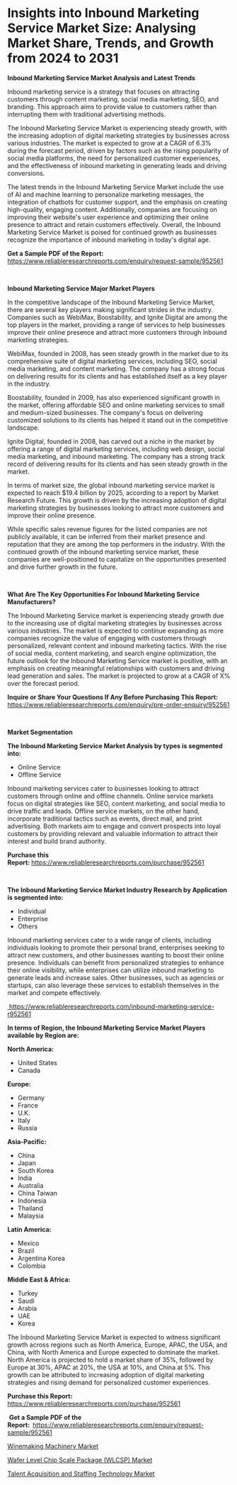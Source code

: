 <p><h1>Insights into Inbound Marketing Service Market Size: Analysing Market Share, Trends, and Growth from 2024 to 2031</h1></p><p><strong>Inbound Marketing Service Market Analysis and Latest Trends</strong></p>
<p><p>Inbound marketing service is a strategy that focuses on attracting customers through content marketing, social media marketing, SEO, and branding. This approach aims to provide value to customers rather than interrupting them with traditional advertising methods.</p><p>The Inbound Marketing Service Market is experiencing steady growth, with the increasing adoption of digital marketing strategies by businesses across various industries. The market is expected to grow at a CAGR of 6.3% during the forecast period, driven by factors such as the rising popularity of social media platforms, the need for personalized customer experiences, and the effectiveness of inbound marketing in generating leads and driving conversions.</p><p>The latest trends in the Inbound Marketing Service Market include the use of AI and machine learning to personalize marketing messages, the integration of chatbots for customer support, and the emphasis on creating high-quality, engaging content. Additionally, companies are focusing on improving their website's user experience and optimizing their online presence to attract and retain customers effectively. Overall, the Inbound Marketing Service Market is poised for continued growth as businesses recognize the importance of inbound marketing in today's digital age.</p></p>
<p><strong>Get a Sample PDF of the Report:&nbsp;</strong> <a href="https://www.reliableresearchreports.com/enquiry/request-sample/952561">https://www.reliableresearchreports.com/enquiry/request-sample/952561</a></p>
<p>&nbsp;</p>
<p><strong>Inbound Marketing Service Major Market Players</strong></p>
<p><p>In the competitive landscape of the Inbound Marketing Service Market, there are several key players making significant strides in the industry. Companies such as WebiMax, Boostability, and Ignite Digital are among the top players in the market, providing a range of services to help businesses improve their online presence and attract more customers through inbound marketing strategies.</p><p>WebiMax, founded in 2008, has seen steady growth in the market due to its comprehensive suite of digital marketing services, including SEO, social media marketing, and content marketing. The company has a strong focus on delivering results for its clients and has established itself as a key player in the industry.</p><p>Boostability, founded in 2009, has also experienced significant growth in the market, offering affordable SEO and online marketing services to small and medium-sized businesses. The company's focus on delivering customized solutions to its clients has helped it stand out in the competitive landscape.</p><p>Ignite Digital, founded in 2008, has carved out a niche in the market by offering a range of digital marketing services, including web design, social media marketing, and inbound marketing. The company has a strong track record of delivering results for its clients and has seen steady growth in the market.</p><p>In terms of market size, the global inbound marketing service market is expected to reach $19.4 billion by 2025, according to a report by Market Research Future. This growth is driven by the increasing adoption of digital marketing strategies by businesses looking to attract more customers and improve their online presence.</p><p>While specific sales revenue figures for the listed companies are not publicly available, it can be inferred from their market presence and reputation that they are among the top performers in the industry. With the continued growth of the inbound marketing service market, these companies are well-positioned to capitalize on the opportunities presented and drive further growth in the future.</p></p>
<p>&nbsp;</p>
<p><strong>What Are The Key Opportunities For Inbound Marketing Service Manufacturers?</strong></p>
<p><p>The Inbound Marketing Service market is experiencing steady growth due to the increasing use of digital marketing strategies by businesses across various industries. The market is expected to continue expanding as more companies recognize the value of engaging with customers through personalized, relevant content and inbound marketing tactics. With the rise of social media, content marketing, and search engine optimization, the future outlook for the Inbound Marketing Service market is positive, with an emphasis on creating meaningful relationships with customers and driving lead generation and sales. The market is projected to grow at a CAGR of X% over the forecast period.</p></p>
<p><strong>Inquire or Share Your Questions If Any Before Purchasing This Report:</strong> <a href="https://www.reliableresearchreports.com/enquiry/pre-order-enquiry/952561">https://www.reliableresearchreports.com/enquiry/pre-order-enquiry/952561</a></p>
<p>&nbsp;</p>
<p><strong>Market Segmentation</strong></p>
<p><strong>The Inbound Marketing Service Market Analysis by types is segmented into:</strong></p>
<p><ul><li>Online Service</li><li>Offline Service</li></ul></p>
<p><p>Inbound marketing services cater to businesses looking to attract customers through online and offline channels. Online service markets focus on digital strategies like SEO, content marketing, and social media to drive traffic and leads. Offline service markets, on the other hand, incorporate traditional tactics such as events, direct mail, and print advertising. Both markets aim to engage and convert prospects into loyal customers by providing relevant and valuable information to attract their interest and build brand authority.</p></p>
<p><strong>Purchase this Report:&nbsp;</strong><a href="https://www.reliableresearchreports.com/purchase/952561">https://www.reliableresearchreports.com/purchase/952561</a></p>
<p>&nbsp;</p>
<p><strong>The Inbound Marketing Service Market Industry Research by Application is segmented into:</strong></p>
<p><ul><li>Individual</li><li>Enterprise</li><li>Others</li></ul></p>
<p><p>Inbound marketing services cater to a wide range of clients, including individuals looking to promote their personal brand, enterprises seeking to attract new customers, and other businesses wanting to boost their online presence. Individuals can benefit from personalized strategies to enhance their online visibility, while enterprises can utilize inbound marketing to generate leads and increase sales. Other businesses, such as agencies or startups, can also leverage these services to establish themselves in the market and compete effectively.</p></p>
<p><a href="https://www.reliableresearchreports.com/inbound-marketing-service-r952561">&nbsp;https://www.reliableresearchreports.com/inbound-marketing-service-r952561</a></p>
<p><strong>In terms of Region, the Inbound Marketing Service Market Players available by Region are:</strong></p>
<p>
    <p> <strong> North America: </strong>
        <ul>
            <li>United States</li>
            <li>Canada</li>
        </ul>
        </p> 
    <p> <strong> Europe: </strong>
        <ul>
            <li>Germany</li>
            <li>France</li>
            <li>U.K.</li>
            <li>Italy</li>
            <li>Russia</li>
        </ul>
        </p> 
    <p> <strong> Asia-Pacific: </strong>
        <ul>
            <li>China</li>
            <li>Japan</li>
            <li>South Korea</li>
            <li>India</li>
            <li>Australia</li>
            <li>China Taiwan</li>
            <li>Indonesia</li>
            <li>Thailand</li>
            <li>Malaysia</li>
        </ul>
        </p> 
    <p> <strong> Latin America: </strong>
        <ul>
            <li>Mexico</li>
            <li>Brazil</li>
            <li>Argentina Korea</li>
            <li>Colombia</li>
        </ul>
        </p> 
    <p> <strong> Middle East & Africa: </strong>
        <ul>
            <li>Turkey</li>
            <li>Saudi</li>
            <li>Arabia</li>
            <li>UAE</li>
            <li>Korea</li>
        </ul>
    </p>
    </p>
<p><p>The Inbound Marketing Service Market is expected to witness significant growth across regions such as North America, Europe, APAC, the USA, and China, with North America and Europe expected to dominate the market. North America is projected to hold a market share of 35%, followed by Europe at 30%, APAC at 20%, the USA at 10%, and China at 5%. This growth can be attributed to increasing adoption of digital marketing strategies and rising demand for personalized customer experiences.</p></p>
<p><strong>Purchase this Report: </strong><a href="https://www.reliableresearchreports.com/purchase/952561">https://www.reliableresearchreports.com/purchase/952561</a></p>
<p>&nbsp;<strong>Get a Sample PDF of the Report:&nbsp;&nbsp;</strong><a href="https://www.reliableresearchreports.com/enquiry/request-sample/952561">https://www.reliableresearchreports.com/enquiry/request-sample/952561</a></p>
<p><strong></strong></p>
<p><p><a href="https://www.linkedin.com/pulse/winemaking-machinery-market-analysis-sze-forecasted-period-from-2qtlc">Winemaking Machinery Market</a></p><p><a href="https://www.linkedin.com/pulse/wafer-level-chip-scale-package-wlcsp-market-research-report-k3xhe">Wafer Level Chip Scale Package (WLCSP) Market</a></p><p><a href="https://www.linkedin.com/pulse/talent-acquisition-staffing-technology-market-size-cagr-trends-sw3we">Talent Acquisition and Staffing Technology Market</a></p></p>